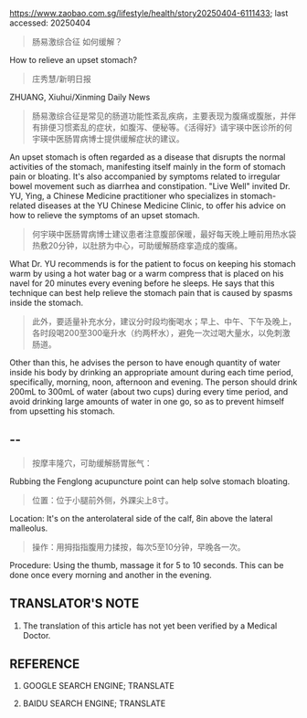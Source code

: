 https://www.zaobao.com.sg/lifestyle/health/story20250404-6111433; last accessed: 20250404

> 肠易激综合征 如何缓解？

How to relieve an upset stomach? 

> 庄秀慧/新明日报

ZHUANG, Xiuhui/Xinming Daily News

> 肠易激综合征是常见的肠道功能性紊乱疾病，主要表现为腹痛或腹胀，并伴有排便习惯紊乱的症状，如腹泻、便秘等。《活得好》请宇瑛中医诊所的何宇瑛中医肠胃病博士提供缓解症状的建议。

An upset stomach is often regarded as a disease that disrupts the normal activities of the stomach, manifesting itself mainly in the form of stomach pain or bloating. It's also accompanied by symptoms related to irregular bowel movement such as diarrhea and constipation. "Live Well" invited Dr. YU, Ying, a Chinese Medicine practitioner who specializes in stomach-related diseases at the YU Chinese Medicine Clinic, to offer his advice on how to relieve the symptoms of an upset stomach.

> 何宇瑛中医肠胃病博士建议患者注意腹部保暖，最好每天晚上睡前用热水袋热敷20分钟，以肚脐为中心，可助缓解肠痉挛造成的腹痛。

What Dr. YU recommends is for the patient to focus on keeping his stomach warm by using a hot water bag or a warm compress that is placed on his navel for 20 minutes every evening before he sleeps. He says that this technique can best help relieve the stomach pain that is caused by spasms inside the stomach.

> 此外，要适量补充水分，建议分时段均衡喝水；早上、中午、下午及晚上，各时段喝200至300毫升水（约两杯水），避免一次过喝大量水，以免刺激肠道。 

Other than this, he advises the person to have enough quantity of water inside his body by drinking an appropriate amount during each time period, specifically, morning, noon, afternoon and evening. The person should drink 200mL to 300mL of water (about two cups) during every time period, and avoid drinking large amounts of water in one go, so as to prevent himself from upsetting his stomach. 

## --

> 按摩丰隆穴，可助缓解肠胃胀气：

Rubbing the Fenglong acupuncture point can help solve stomach bloating.

> 位置：位于小腿前外侧，外踝尖上8寸。

Location: It's on the anterolateral side of the calf, 8in above the lateral malleolus. 

> 操作：用拇指指腹用力揉按，每次5至10分钟，早晚各一次。

Procedure: Using the thumb, massage it for 5 to 10 seconds. This can be done once every morning and another in the evening.

## TRANSLATOR'S NOTE

1) The translation of this article has not yet been verified by a Medical Doctor.

## REFERENCE

1) GOOGLE SEARCH ENGINE; TRANSLATE

2) BAIDU SEARCH ENGINE; TRANSLATE
